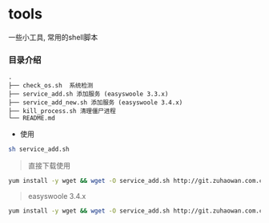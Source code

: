 # tools

一些小工具, 常用的shell脚本


### 目录介绍
```
.
├── check_os.sh  系统检测
├── service_add.sh 添加服务 (easyswoole 3.3.x)
├── service_add_new.sh 添加服务 (easyswoole 3.4.x)
├── kill_process.sh 清理僵尸进程
└── README.md
```

* 使用
```bash
sh service_add.sh
```

>直接下载使用
```bash
yum install -y wget && wget -O service_add.sh http://git.zuhaowan.com.cn/public-tool/server-tool/-/raw/master/service_add.sh && sh service_add.sh
````

>easyswoole 3.4.x
```bash
yum install -y wget && wget -O service_add.sh http://git.zuhaowan.com.cn/public-tool/server-tool/-/raw/master/service_add_new.sh && sh service_add.sh
````